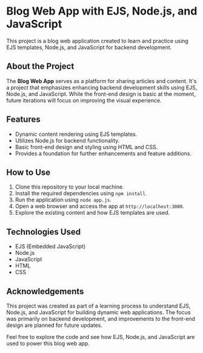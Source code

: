 # Blog Web App with EJS, Node.js, and JavaScript

This project is a blog web application created to learn and practice using EJS templates, Node.js, and JavaScript for backend development.

## About the Project

The **Blog Web App** serves as a platform for sharing articles and content. It's a project that emphasizes enhancing backend development skills using EJS, Node.js, and JavaScript. While the front-end design is basic at the moment, future iterations will focus on improving the visual experience.

## Features

- Dynamic content rendering using EJS templates.
- Utilizes Node.js for backend functionality.
- Basic front-end design and styling using HTML and CSS.
- Provides a foundation for further enhancements and feature additions.

## How to Use

1. Clone this repository to your local machine.
2. Install the required dependencies using `npm install`.
3. Run the application using `node app.js`.
4. Open a web browser and access the app at `http://localhost:3000`.
5. Explore the existing content and how EJS templates are used.

## Technologies Used

- EJS (Embedded JavaScript)
- Node.js
- JavaScript
- HTML
- CSS

## Acknowledgements

This project was created as part of a learning process to understand EJS, Node.js, and JavaScript for building dynamic web applications. The focus was primarily on backend development, and improvements to the front-end design are planned for future updates.

Feel free to explore the code and see how EJS, Node.js, and JavaScript are used to power this blog web app.